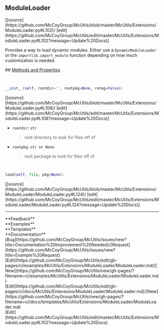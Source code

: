 ## <a id="McUtils.Extensions.ModuleLoader.ModuleLoader">ModuleLoader</a> 

<div class="docs-source-link" markdown="1">
[[source](https://github.com/McCoyGroup/McUtils/blob/master/McUtils/Extensions/ModuleLoader.py#L102)/
[edit](https://github.com/McCoyGroup/McUtils/edit/master/McUtils/Extensions/ModuleLoader.py#L102?message=Update%20Docs)]
</div>

Provides a way to load dynamic modules.
Either use a `DynamicModuleLoader` or the `importlib.import_module` function
depending on how much customization is needed.







<div class="collapsible-section">
 <div class="collapsible-section collapsible-section-header" markdown="1">
## <a class="collapse-link" data-toggle="collapse" href="#methods" markdown="1"> Methods and Properties</a> <a class="float-right" data-toggle="collapse" href="#methods"><i class="fa fa-chevron-down"></i></a>
 </div>
 <div class="collapsible-section collapsible-section-body collapse show" id="methods" markdown="1">
 
<a id="McUtils.Extensions.ModuleLoader.ModuleLoader.__init__" class="docs-object-method">&nbsp;</a> 
```python
__init__(self, rootdir='', rootpkg=None, retag=False): 
```
<div class="docs-source-link" markdown="1">
[[source](https://github.com/McCoyGroup/McUtils/blob/master/McUtils/Extensions/ModuleLoader.py#L108)/
[edit](https://github.com/McCoyGroup/McUtils/edit/master/McUtils/Extensions/ModuleLoader.py#L108?message=Update%20Docs)]
</div>

  - `rootdir`: `str`
    > root directory to look for files off of
  - `rootpkg`: `str or None`
    > root package to look for files off of


<a id="McUtils.Extensions.ModuleLoader.ModuleLoader.load" class="docs-object-method">&nbsp;</a> 
```python
load(self, file, pkg=None): 
```
<div class="docs-source-link" markdown="1">
[[source](https://github.com/McCoyGroup/McUtils/blob/master/McUtils/Extensions/ModuleLoader/ModuleLoader.py#L124)/
[edit](https://github.com/McCoyGroup/McUtils/edit/master/McUtils/Extensions/ModuleLoader/ModuleLoader.py#L124?message=Update%20Docs)]
</div>
 </div>
</div>












---


<div markdown="1" class="text-secondary">
<div class="container">
  <div class="row">
   <div class="col" markdown="1">
**Feedback**   
</div>
   <div class="col" markdown="1">
**Examples**   
</div>
   <div class="col" markdown="1">
**Templates**   
</div>
   <div class="col" markdown="1">
**Documentation**   
</div>
   <div class="col" markdown="1">
   
</div>
   <div class="col" markdown="1">
   
</div>
   <div class="col" markdown="1">
   
</div>
</div>
  <div class="row">
   <div class="col" markdown="1">
[Bug](https://github.com/McCoyGroup/McUtils/issues/new?title=Documentation%20Improvement%20Needed)/[Request](https://github.com/McCoyGroup/McUtils/issues/new?title=Example%20Request)   
</div>
   <div class="col" markdown="1">
[Edit](https://github.com/McCoyGroup/McUtils/edit/gh-pages/ci/examples/McUtils/Extensions/ModuleLoader/ModuleLoader.md)/[New](https://github.com/McCoyGroup/McUtils/new/gh-pages/?filename=ci/examples/McUtils/Extensions/ModuleLoader/ModuleLoader.md)   
</div>
   <div class="col" markdown="1">
[Edit](https://github.com/McCoyGroup/McUtils/edit/gh-pages/ci/docs/McUtils/Extensions/ModuleLoader/ModuleLoader.md)/[New](https://github.com/McCoyGroup/McUtils/new/gh-pages/?filename=ci/docs/templates/McUtils/Extensions/ModuleLoader/ModuleLoader.md)   
</div>
   <div class="col" markdown="1">
[Edit](https://github.com/McCoyGroup/McUtils/edit/master/McUtils/Extensions/ModuleLoader.py#L102?message=Update%20Docs)   
</div>
   <div class="col" markdown="1">
   
</div>
   <div class="col" markdown="1">
   
</div>
   <div class="col" markdown="1">
   
</div>
</div>
</div>
</div>